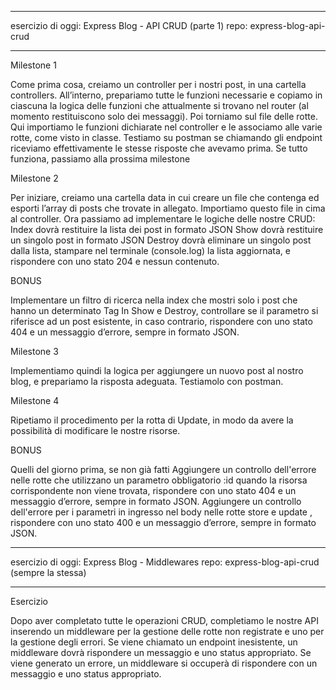 ***************************************************************************************
esercizio di oggi: Express Blog - API CRUD (parte 1)
repo: express-blog-api-crud
***************************************************************************************


Milestone 1

Come prima cosa, creiamo un controller per i nostri post, in una cartella controllers.
All’interno, prepariamo tutte le funzioni necessarie e copiamo in ciascuna la logica delle funzioni che attualmente si trovano nel router (al momento restituiscono solo dei messaggi).
Poi torniamo sul file delle rotte. Qui importiamo le funzioni dichiarate nel controller e le associamo alle varie rotte, come visto in classe.
Testiamo su postman se chiamando gli endpoint riceviamo effettivamente le stesse risposte che avevamo prima.
Se tutto funziona, passiamo alla prossima milestone



Milestone 2

Per iniziare, creiamo una cartella data in cui creare un file che contenga ed esporti l’array di posts che trovate in allegato. Importiamo questo file in cima al controller.
Ora passiamo ad implementare le logiche delle nostre CRUD:
Index dovrà restituire la lista dei post in formato JSON
Show dovrà restituire un singolo post in formato JSON
Destroy dovrà eliminare un singolo post dalla lista, stampare nel terminale (console.log) la lista aggiornata, e rispondere con uno stato 204 e nessun contenuto.



BONUS

Implementare un filtro di ricerca nella index che mostri solo i post che hanno un determinato Tag
In Show e Destroy, controllare se il parametro si riferisce ad un post esistente, in caso contrario, rispondere con uno stato 404 e un messaggio d’errore, sempre in formato JSON.



Milestone 3

Implementiamo quindi la logica per aggiungere un nuovo post al nostro blog, e prepariamo la risposta adeguata.
Testiamolo con postman.



Milestone 4

Ripetiamo il procedimento per la rotta di Update, in modo da avere la possibilità di modificare le nostre risorse.



BONUS

Quelli del giorno prima, se non già fatti
Aggiungere un controllo dell'errore nelle rotte che utilizzano un parametro obbligatorio :id quando la risorsa corrispondente non viene trovata, rispondere con uno stato 404 e un messaggio d’errore, sempre in formato JSON.
Aggiungere un controllo dell'errore per i parametri in ingresso nel body nelle rotte store e update , rispondere con uno stato 400 e un messaggio d’errore, sempre in formato JSON.





***************************************************************************************
esercizio di oggi: Express Blog - Middlewares
repo: express-blog-api-crud (sempre la stessa)
***************************************************************************************

Esercizio

Dopo aver completato tutte le operazioni CRUD, completiamo le nostre API inserendo un middleware per la gestione delle rotte non registrate e uno per la gestione degli errori.
Se viene chiamato un endpoint inesistente, un middleware dovrà rispondere un messaggio e uno status appropriato.
Se viene generato un errore, un middleware si occuperà di rispondere con un messaggio e uno status appropriato.